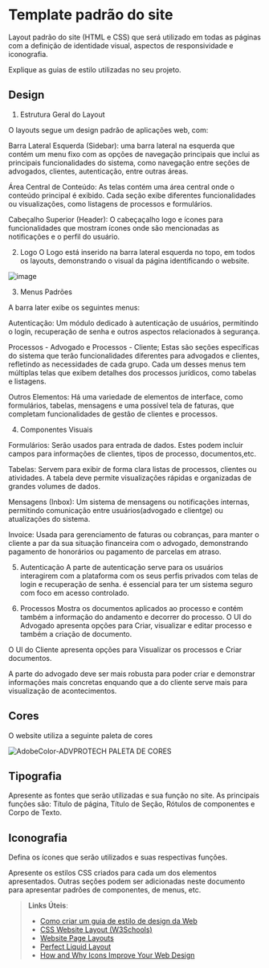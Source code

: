# Template padrão do site

Layout padrão do site (HTML e CSS) que será utilizado em todas as páginas com a definição de identidade visual, aspectos de responsividade e iconografia.

Explique as guias de estilo utilizadas no seu projeto.

## Design

1. Estrutura Geral do Layout
   
  O layouts segue um design padrão de aplicações web, com:
  
  Barra Lateral Esquerda (Sidebar):  uma barra lateral na esquerda que contém um menu fixo com as opções de navegação principais que inclui as principais funcionalidades do sistema, como navegação entre seções de advogados, clientes, autenticação, entre outras áreas.
  
  Área Central de Conteúdo: As telas contém uma área central onde o conteúdo principal é exibido. Cada seção exibe diferentes funcionalidades ou visualizações, como listagens de processos e formulários.
  
  Cabeçalho Superior (Header): O cabeçaçalho logo e ícones para funcionalidades que mostram ícones onde são mencionadas as notificações e o perfil do usuário.

2. Logo
O Logo está inserido na barra lateral esquerda no topo, em todos os layouts, demonstrando o visual da página identificando o website.

![image](https://github.com/user-attachments/assets/bf5f3ed8-87f9-4fa7-8459-b93c397ec7e2)

3. Menus Padrões
   
A barra later exibe os seguintes menus:

Autenticação: Um módulo dedicado à autenticação de usuários, permitindo o login, recuperação de senha e outros aspectos relacionados à segurança.

Processos - Advogado e Processos - Cliente;
Estas são seções específicas do sistema que terão funcionalidades diferentes para advogados e clientes, refletindo as necessidades de cada grupo. Cada um desses menus tem múltiplas telas que exibem detalhes dos processos jurídicos, como tabelas e listagens.

Outros Elementos: Há uma variedade de elementos de interface, como formulários, tabelas, mensagens e uma possível tela de faturas, que completam funcionalidades de gestão de clientes e processos.

4. Componentes Visuais

Formulários: Serão usados para entrada de dados. Estes podem incluir campos para informações de clientes, tipos de processo, documentos,etc.

Tabelas: Servem para exibir de forma clara listas de processos, clientes ou atividades. A tabela deve permite visualizações rápidas e organizadas de grandes volumes de dados.

Mensagens (Inbox): Um sistema de mensagens ou notificações internas, permitindo comunicação entre usuários(advogado e clientge) ou atualizações do sistema.

Invoice: Usada para gerenciamento de faturas ou cobranças, para manter o cliente a par da sua situação financeira com o advogado, demonstrando pagamento de honorários ou pagamento de parcelas em atraso.

5. Autenticação
A parte de autenticação serve para os usuários interagirem com a plataforma com os seus perfis privados com telas de login e recuperação de senha. é essencial para ter um sistema seguro com foco em acesso controlado.

6. Processos
Mostra os documentos aplicados ao processo e contém também a informação do andamento e decorrer do processo.
O UI do Advogado apresenta opções para Criar, visualizar e editar processo e também a criação de documento.

O UI do Cliente apresenta opções para Visualizar os processos e Criar documentos.

A parte do advogado deve ser mais robusta para poder criar e demonstrar informações mais concretas enquando que a do cliente serve mais para visualização de acontecimentos.


## Cores
O website utiliza a seguinte paleta de cores 

![AdobeColor-ADVPROTECH PALETA DE CORES](https://github.com/user-attachments/assets/d790eecd-113e-4ec6-baa7-9e571456c48e)







## Tipografia

Apresente as fontes que serão utilizadas e sua função no site. As principais funções são: Título de página, Título de Seção, Rótulos de componentes e Corpo de Texto.


## Iconografia

Defina os ícones que serão utilizados e suas respectivas funções.

Apresente os estilos CSS criados para cada um dos elementos apresentados.
Outras seções podem ser adicionadas neste documento para apresentar padrões de componentes, de menus, etc.


> **Links Úteis**:
>
> -  [Como criar um guia de estilo de design da Web](https://edrodrigues.com.br/blog/como-criar-um-guia-de-estilo-de-design-da-web/#)
> - [CSS Website Layout (W3Schools)](https://www.w3schools.com/css/css_website_layout.asp)
> - [Website Page Layouts](http://www.cellbiol.com/bioinformatics_web_development/chapter-3-your-first-web-page-learning-html-and-css/website-page-layouts/)
> - [Perfect Liquid Layout](https://matthewjamestaylor.com/perfect-liquid-layouts)
> - [How and Why Icons Improve Your Web Design](https://usabilla.com/blog/how-and-why-icons-improve-you-web-design/)
